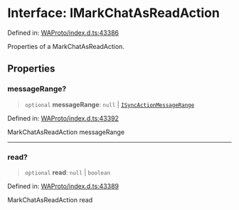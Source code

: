 # Interface: IMarkChatAsReadAction

Defined in: [WAProto/index.d.ts:43386](https://github.com/Fokusdotid/Baileys/blob/f4c7971f59af0b012f8de667e7a21ae12f7bbf19/WAProto/index.d.ts#L43386)

Properties of a MarkChatAsReadAction.

## Properties

### messageRange?

> `optional` **messageRange**: `null` \| [`ISyncActionMessageRange`](ISyncActionMessageRange.md)

Defined in: [WAProto/index.d.ts:43392](https://github.com/Fokusdotid/Baileys/blob/f4c7971f59af0b012f8de667e7a21ae12f7bbf19/WAProto/index.d.ts#L43392)

MarkChatAsReadAction messageRange

***

### read?

> `optional` **read**: `null` \| `boolean`

Defined in: [WAProto/index.d.ts:43389](https://github.com/Fokusdotid/Baileys/blob/f4c7971f59af0b012f8de667e7a21ae12f7bbf19/WAProto/index.d.ts#L43389)

MarkChatAsReadAction read
